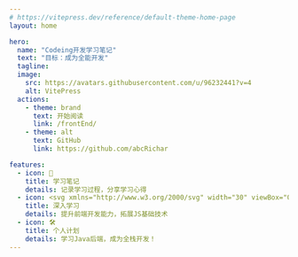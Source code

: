 ```yaml
---
# https://vitepress.dev/reference/default-theme-home-page
layout: home

hero:
  name: "Codeing开发学习笔记"
  text: "目标：成为全能开发"
  tagline:
  image:
    src: https://avatars.githubusercontent.com/u/96232441?v=4
    alt: VitePress
  actions:
    - theme: brand
      text: 开始阅读
      link: /frontEnd/
    - theme: alt
      text: GitHub
      link: https://github.com/abcRichar

features:
  - icon: 📝
    title: 学习笔记
    details: 记录学习过程，分享学习心得
  - icon: <svg xmlns="http://www.w3.org/2000/svg" width="30" viewBox="0 0 256 220.8"><path fill="#41B883" d="M204.8 0H256L128 220.8 0 0h97.92L128 51.2 157.44 0h47.36Z"/><path fill="#41B883" d="m0 0 128 220.8L256 0h-51.2L128 132.48 50.56 0H0Z"/><path fill="#35495E" d="M50.56 0 128 133.12 204.8 0h-47.36L128 51.2 97.92 0H50.56Z"/></svg>
    title: 深入学习
    details: 提升前端开发能力，拓展JS基础技术
  - icon: 🛠️
    title: 个人计划
    details: 学习Java后端，成为全栈开发！
---
```


<test />
<script setup>
import { onMounted } from 'vue'
import test from '../.vitepress/components/test.vue'
onMounted(() => {
  const urlParams = new URLSearchParams(window.location.search)
})
</script>

<style>
:root {
  --vp-home-hero-name-color: transparent;
  --vp-home-hero-name-background: -webkit-linear-gradient(120deg, #bd34fe 30%, #41d1ff);

  --vp-home-hero-image-background-image: linear-gradient(-45deg, #bd34fe 50%, #47caff 50%);
  --vp-home-hero-image-filter: blur(44px);
}

@media (min-width: 640px) {
  :root {
    --vp-home-hero-image-filter: blur(56px);
  }
}

@media (min-width: 960px) {
  :root {
    --vp-home-hero-image-filter: blur(68px);
  }
}
</style>

